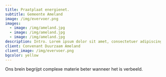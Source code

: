 ```yaml
---
title: Praatplaat energienet.
subtitle: Gemeente Ameland
image: /img/evervoer.png
images: 
  - image: /img/ameland.jpg
  - image: /img/ameland.jpg
  - image: /img/ameland.jpg
description: Intro. Lorem ipsum dolor sit amet, consectetuer adipiscing elit, sed diam nonummy nibh uismod tincidunt ut laoreet olore magna aliquam erat volutpat. Ut wisi enim ad minim veniam, quis nostrud exercitation ullamcorper suscipit lobortis nisl ut aliquip ex ea commodo consequat.
client: Convenant Duurzaam Ameland
client_image: /img/evervoer.png
bgcolor: yellow
---
```


Ons brein begrijpt complexe materie beter wanneer het is verbeeld.